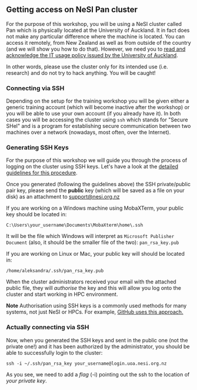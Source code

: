 ## Getting access on NeSI Pan cluster

For the purpose of this workshop, you will be using a NeSI cluster called Pan which is physically located at the University of Auckland. It in fact does not make any particular difference where the machine is located. You can access it remotely, from New Zealand as well as from outside of the country (and we will show you how to do that). However, we need you to [read and acknowledge the IT usage policy issued by the University of Auckland](https://www.auckland.ac.nz/en/about/the-university/how-university-works/policy-and-administration/computing/use/it-acceptable-use-policy.html).

In other words, please use the cluster only for its intended use (i.e. research) and do not try to hack anything. You will be caught!
 
### Connecting via SSH

Depending on the setup for the training workshop you will be given either a generic training account (which will become inactive after the workshop) or you will be able to use your own account (if you already have it). In both cases you will be accessing the cluster using `ssh` which stands for "Secure SHel" and is a program for establishing secure communication between two machines over a network (nowadays, most often, over the Internet).




### Generating SSH Keys

For the purpose of this workshop we will guide you through the process of logging on the cluster using SSH keys. Let's have a look at the [detailed guidelines for this procedure](https://wiki.auckland.ac.nz/display/CER/How+to+log+in+using+ssh+keys).

Once you generated (following the guidelines above) the SSH private/public pair key, please send the **public** key (which will be saved as a file on your disk) as an attachment to support@nesi.org.nz

If you are working on a Windows machine using MobaXTerm, your public key should be located in:

```
C:\Users\your_username\Documents\MobaXterm\home\.ssh
```

It will be the file which Windows will interpret as `Microsoft Publisher Document` (also, it should be the smaller file of the two): `pan_rsa_key.pub`

If you are working on Linux or Mac, your public key will should be located in:

```
/home/aleksandra/.ssh/pan_rsa_key.pub
```
When the cluster administrators received your email with the attached public file, they will *authorise* the key and this will allow you log onto the cluster and start working in HPC environment.

**Note** Authorisation using SSH keys is a commonly used methods for many systems, not just NeSI or HPCs. For example, [GitHub uses this approach.](https://help.github.com/articles/connecting-to-github-with-ssh/)


### Actually connecting via SSH

Now, when you generated the SSH keys and sent in the public one (not the private one!) and it has been authorized by the administrator, you should be able to successfully login to the cluster:

```
​ssh -i ~/.ssh/pan_rsa_key your_username@login.uoa.nesi.org.nz
``` 

As you see, we need to add a *flag* (-i) pointing out the ssh to the location of *your private key*.



